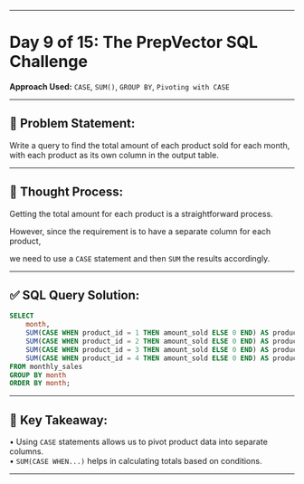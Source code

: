 
---

# Day 9 of 15: The PrepVector SQL Challenge  
**Approach Used:** `CASE`, `SUM()`, `GROUP BY`, `Pivoting with CASE`

---

## 📌 Problem Statement:

Write a query to find the total amount of each product sold for each month, with each product as its own column in the output table.

---

## 🧠 Thought Process:

Getting the total amount for each product is a straightforward process.  

However, since the requirement is to have a separate column for each product,  

we need to use a `CASE` statement and then `SUM` the results accordingly.

---

## ✅ SQL Query Solution:
```sql
SELECT
    month,
    SUM(CASE WHEN product_id = 1 THEN amount_sold ELSE 0 END) AS product_1,
    SUM(CASE WHEN product_id = 2 THEN amount_sold ELSE 0 END) AS product_2,
    SUM(CASE WHEN product_id = 3 THEN amount_sold ELSE 0 END) AS product_3,
    SUM(CASE WHEN product_id = 4 THEN amount_sold ELSE 0 END) AS product_4
FROM monthly_sales
GROUP BY month
ORDER BY month;
```

---

## 🔑 Key Takeaway:

• Using `CASE` statements allows us to pivot product data into separate columns.  
• `SUM(CASE WHEN...)` helps in calculating totals based on conditions.

---

